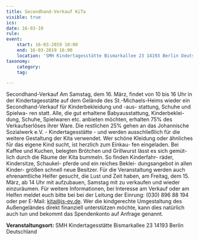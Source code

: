 ```yaml
---
title: Secondhand-Verkauf KiTa
visible: true
ics: 
date: 16-03-19
rule: 
event:
	start: 16-03-2019 10:00
	end: 16-03-2019 16:00
	location: 'SMH Kindertagesstätte Bismarkallee 23 14193 Berlin Deutschland'
taxonomy:
	category: 
	tag: 

---
```

Secondhand-Verkauf
Am Samstag, dem 16. März, findet von 10 bis 16 Uhr in der Kindertagesstätte auf dem Gelände des St.-Michaels-Heims wieder ein Secondhand-Verkauf für Kinderbekleidung und -aus- stattung, Schuhe und Spielwa- ren statt. Alle, die gut erhaltene Babyausstattung, Kinderbeklei- dung, Schuhe, Spielwaren etc. anbieten möchten, erhalten 75% des Verkaufserlöses ihrer Ware. Die restlichen 25% gehen an das Johannische Sozialwerk e.V. - Kindertagesstätte - und werden ausschließlich für die weitere Gestaltung der Kita verwendet. Wer schöne Kleidung oder ähnliches für das eigene Kind sucht, ist herzlich zum Einkau- fen eingeladen. Bei Kaffee und Kuchen, belegten Brötchen und Grillwurst lässt es sich gemüt- lich durch die Räume der Kita bummeln. So finden Kinderfahr- räder, Kindersitze, Schaukel- pferde und ein reiches Beklei- dungsangebot in allen Kinder- größen schnell neue Besitzer. Für die Veranstaltung werden auch ehrenamtliche Helfer gesucht, die Lust und Zeit haben, am Freitag, dem 15. März, ab 14 Uhr mit aufzubauen, Samstag mit zu verkaufen und wieder einzuräumen. Für weitere Informationen, bei Interesse am Verkauf oder am Helfen meldet euch bitte bei bei der Leitung der Einrung: (030) 896 88 194 oder per E-Mail: kita@js-ev.de. Wer die kindgerechte Umgestaltung des Außengeländes direkt finanziell unterstützen möchte, kann dies natürlich auch tun und bekommt das Spendenkonto auf Anfrage genannt.


**Veranstaltungsort:** SMH Kindertagesstätte
Bismarkallee 23
14193 Berlin
Deutschland

